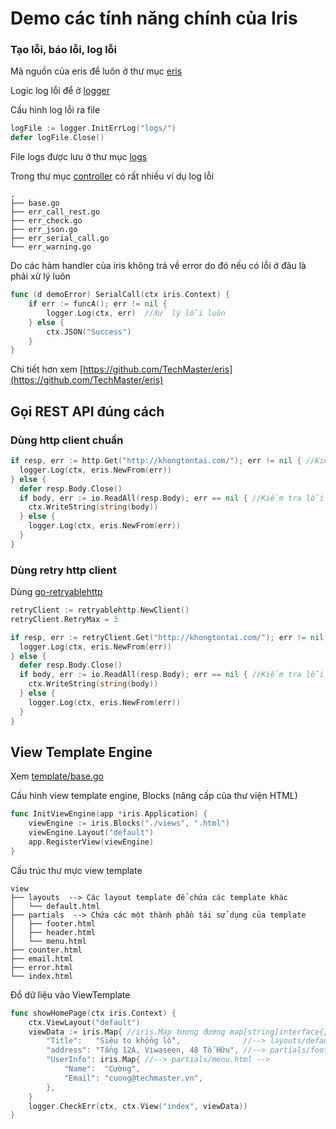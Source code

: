 # Demo các tính năng chính của Iris

### Tạo lỗi, báo lỗi, log lỗi

Mã nguồn của eris để luôn ở thư mục [eris](app/eris)

Logic log lỗi để ở [logger](app/logger)

Cấu hình log lỗi ra file
```go
logFile := logger.InitErrLog("logs/")
defer logFile.Close()
```
File logs được lưu ở thư mục [logs](app/logs)

Trong thư mục [controller](app/controller) có rất nhiều ví dụ log lỗi
```
.
├── base.go
├── err_call_rest.go
├── err_check.go
├── err_json.go
├── err_serial_call.go
└── err_warning.go
```

Do các hàm handler của iris không trả về error do đó nếu có lỗi ở đâu là phải xử lý luôn
```go
func (d demoError) SerialCall(ctx iris.Context) {
	if err := funcA(); err != nil {
		logger.Log(ctx, err)  //Xử lý lỗi luôn
	} else {
		ctx.JSON("Success")
	}
}
```

Chi tiết hơn xem
[https://github.com/TechMaster/eris](https://github.com/TechMaster/eris)


## Gọi REST API đúng cách

### Dùng http client chuẩn
```go
if resp, err := http.Get("http://khongtontai.com/"); err != nil { //Kiểm tra lỗi kết nối
  logger.Log(ctx, eris.NewFrom(err))
} else {
  defer resp.Body.Close()
  if body, err := io.ReadAll(resp.Body); err == nil { //Kiểm tra lỗi đọc dữ liệu
    ctx.WriteString(string(body))
  } else {
    logger.Log(ctx, eris.NewFrom(err))
  }
}
```

### Dùng retry http client
Dùng [go-retryablehttp](github.com/hashicorp/go-retryablehttp)
```go
retryClient := retryablehttp.NewClient()
retryClient.RetryMax = 3

if resp, err := retryClient.Get("http://khongtontai.com/"); err != nil { //Kiểm tra lỗi kết nối
  logger.Log(ctx, eris.NewFrom(err))
} else {
  defer resp.Body.Close()
  if body, err := io.ReadAll(resp.Body); err == nil { //Kiểm tra lỗi đọc dữ liệu
    ctx.WriteString(string(body))
  } else {
    logger.Log(ctx, eris.NewFrom(err))
  }
}
```

## View Template Engine

Xem [template/base.go](app/template/base.go)

Cấu hình view template engine, Blocks (nâng cấp của thư viện HTML)
```go
func InitViewEngine(app *iris.Application) {
	viewEngine := iris.Blocks("./views", ".html")
	viewEngine.Layout("default")
	app.RegisterView(viewEngine)
}
```
Cấu trúc thư mực view template
```
view
├── layouts  --> Các layout template để chứa các template khác
│   └── default.html
├── partials  --> Chứa các một thành phần tái sử dụng của template
│   ├── footer.html
│   ├── header.html
│   └── menu.html
├── counter.html
├── email.html
├── error.html
└── index.html
```

Đổ dữ liệu vào ViewTemplate
```go
func showHomePage(ctx iris.Context) {
	ctx.ViewLayout("default")
	viewData := iris.Map{ //iris.Map tương đương map[string]interface{}
		"Title":   "Siêu to khổng lồ",              //--> layouts/default.html -> {{.Title}}
		"address": "Tầng 12A, Viwaseen, 48 Tố Hữu", //--> partials/footer.html --> {{.address}}
		"UserInfo": iris.Map{ //--> partials/menu.html -->
			"Name":  "Cường",
			"Email": "cuong@techmaster.vn",
		},
	}
	logger.CheckErr(ctx, ctx.View("index", viewData))
}
```